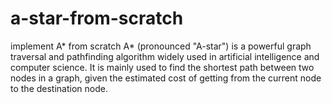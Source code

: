 # a-star-from-scratch
implement A* from scratch
A* (pronounced "A-star") is a powerful graph traversal and pathfinding algorithm widely used in artificial intelligence and computer science. It is mainly used to find the shortest path between two nodes in a graph, given the estimated cost of getting from the current node to the destination node.
